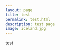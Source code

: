 ```yaml
---
layout: page
title: test
permalink: test.html
description: test page
image: iceland.jpg
---
```

test
